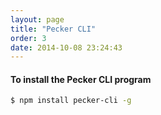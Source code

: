 ```yaml
---
layout: page
title: "Pecker CLI"
order: 3
date: 2014-10-08 23:24:43
---
```



#### To install the Pecker CLI program

```bash
$ npm install pecker-cli -g
```

